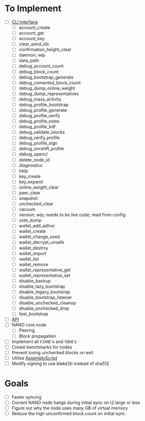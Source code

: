 # To Implement
- [ ] [CLI Interface](https://github.com/nanocurrency/nano-node/wiki/Command-line-interface)
    - [ ] account_create
    - [ ] account_get
    - [ ] account_key
    - [ ] clear_send_ids
    - [ ] confirmation_height_clear
    - [ ] daemon; wip
    - [ ] data_path
    - [ ] debug_account_count
    - [ ] debug_block_count
    - [ ] debug_bootstrap_generate
    - [ ] debug_cemented_block_count
    - [ ] debug_dump_online_weight
    - [ ] debug_dump_representatives
    - [ ] debug_mass_activity
    - [ ] debug_profile_bootstrap
    - [ ] debug_profile_generate
    - [ ] debug_profile_verify
    - [ ] debug_profile_votes
    - [ ] debug_profile_kdf
    - [ ] debug_validate_blocks
    - [ ] debug_verify_profile
    - [ ] debug_profile_sign
    - [ ] debug_xorshift_profile
    - [ ] debug_opencl
    - [ ] delete_node_id
    - [ ] diagnostics
    - [ ] help
    - [ ] key_create
    - [ ] key_expand
    - [ ] online_weight_clear
    - [ ] peer_clear
    - [ ] snapshot
    - [ ] unchecked_clear
    - [ ] vacuum
    - [ ] version; wip; needs to be live code; read from config
    - [ ] vote_dump
    - [ ] wallet_add_adhoc
    - [ ] wallet_create
    - [ ] wallet_change_seed
    - [ ] wallet_decrypt_unsafe
    - [ ] wallet_destroy
    - [ ] wallet_import
    - [ ] wallet_list
    - [ ] wallet_remove
    - [ ] wallet_representative_get
    - [ ] wallet_representative_set
    - [ ] disable_backup
    - [ ] disable_lazy_bootstrap
    - [ ] disable_legacy_bootstrap
    - [ ] disable_bootstrap_listener
    - [ ] disable_unchecked_cleanup
    - [ ] disable_unchecked_drop
    - [ ] fast_bootstrap
- [ ] [API](https://github.com/nanocurrency/nano-node/wiki/RPC-protocol)
- [ ] NANO core node
    - [ ] Peering
    - [ ] Block propagation
- [ ] Implement all `FIXME`'s and `TODO`'s
- [ ] Create benchmarks for nodes
- [ ] Prevent losing unchecked blocks on exit
- [ ] Utilize [AssemblyScript](https://github.com/AssemblyScript/assemblyscript)
- [ ] Modify signing to use blake2b instead of sha512

# Goals
- [ ] Faster syncing
- [ ] Current NANO node hangs during initial sync on t2.large or less
- [ ] Figure out why the node uses many GB of virtual memory
- [ ] Reduce the high unconfirmed block count on initial sync
